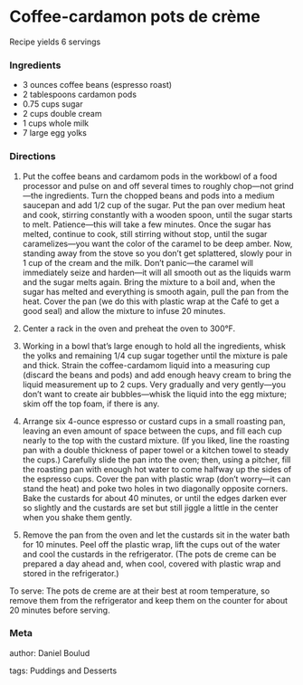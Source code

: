 # Coffee-cardamon pots de crème

Recipe yields 6 servings 

### Ingredients
 * 3 ounces coffee beans (espresso roast)
 * 2 tablespoons cardamon pods
 * 0.75 cups sugar
 * 2 cups double cream
 * 1 cups whole milk
 * 7 large egg yolks

### Directions

1. Put the coffee beans and cardamom pods in the workbowl of a food processor and pulse on and off several times to roughly chop—not grind—the ingredients. Turn the chopped beans and pods into a medium saucepan and add 1/2 cup of the sugar. Put the pan over medium heat and cook, stirring constantly with a wooden spoon, until the sugar starts to melt. Patience—this will take a few minutes. Once the sugar has melted, continue to cook, still stirring without stop, until the sugar caramelizes—you want the color of the caramel to be deep amber. Now, standing away from the stove so you don’t get splattered, slowly pour in 1 cup of the cream and the milk. Don’t panic—the caramel will immediately seize and harden—it will all smooth out as the liquids warm and the sugar melts again. Bring the mixture to a boil and, when the sugar has melted and everything is smooth again, pull the pan from the heat. Cover the pan (we do this with plastic wrap at the Café to get a good seal) and allow the mixture to infuse 20 minutes.

2. Center a rack in the oven and preheat the oven to 300°F.

3. Working in a bowl that’s large enough to hold all the ingredients, whisk the yolks and remaining 1/4 cup sugar together until the mixture is pale and thick. Strain the coffee-cardamom liquid into a measuring cup (discard the beans and pods) and add enough heavy cream to bring the liquid measurement up to 2 cups. Very gradually and very gently—you don’t want to create air bubbles—whisk the liquid into the egg mixture; skim off the top foam, if there is any.

4. Arrange six 4-ounce espresso or custard cups in a small roasting pan, leaving an even amount of space between the cups, and fill each cup nearly to the top with the custard mixture. (If you liked, line the roasting pan with a double thickness of paper towel or a kitchen towel to steady the cups.) Carefully slide the pan into the oven; then, using a pitcher, fill the roasting pan with enough hot water to come halfway up the sides of the espresso cups. Cover the pan with plastic wrap (don’t worry—it can stand the heat) and poke two holes in two diagonally opposite corners. Bake the custards for about 40 minutes, or until the edges darken ever so slightly and the custards are set but still jiggle a little in the center when you shake them gently.

5. Remove the pan from the oven and let the custards sit in the water bath for 10 minutes. Peel off the plastic wrap, lift the cups out of the water and cool the custards in the refrigerator. (The pots de creme can be prepared a day ahead and, when cool, covered with plastic wrap and stored in the refrigerator.)

To serve: The pots de creme are at their best at room temperature, so remove them from the refrigerator and keep them on the counter for about 20 minutes before serving.

### Meta
author: Daniel Boulud

tags: Puddings and Desserts

